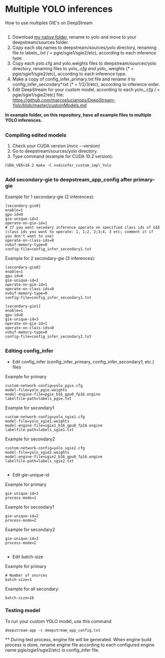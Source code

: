 # Multiple YOLO inferences
How to use multiples GIE's on DeepStream

##

1. Download [my native folder](https://github.com/marcoslucianops/DeepStream-Yolo/tree/master/native), rename to yolo and move to your deepstream/sources folder.
2. Copy each obj.names to deepstream/sources/yolo directory, renaming file to labels_*.txt (* = pgie/sgie1/sgie2/etc), according to each inference type.
3. Copy each yolo.cfg and yolo.weights files to deepstream/sources/yolo directory, renaming files to yolo_*.cfg and yolo_*.weights (* = pgie/sgie1/sgie2/etc), according to each inference type.
4. Make a copy of config_infer_primary.txt file and rename it to config_infer_secondary*.txt (* = 1/2/3/etc), according to inference order.
5. Edit DeepStream for your custom model, according to each yolo_*.cfg (* = pgie/sgie1/sgie2/etc) file: https://github.com/marcoslucianops/DeepStream-Yolo/blob/master/customModels.md

**In example folder, on this repository, have all example files to multiple YOLO inferences.**

##

### Compiling edited models
1. Check your CUDA version (nvcc --version)
2. Go to deepstream/sources/yolo directory.
3. Type command (example for CUDA 10.2 version):

```
CUDA_VER=10.2 make -C nvdsinfer_custom_impl_Yolo
```

##

### Add secondary-gie to deepstream_app_config after primary-gie

Example for 1 secondary-gie (2 inferences):

```
[secondary-gie0]
enable=1
gpu-id=0
gie-unique-id=2
operate-on-gie-id=1
# If you want secodary inference operate on specified class ids of GIE (class ids you want to operate: 1, 1;2, 2;3;4, 3 etc; comment it if you don't want to use)
operate-on-class-ids=0
nvbuf-memory-type=0
config-file=config_infer_secondary1.txt
```

Example for 2 secondary-gie (3 inferences):

```
[secondary-gie0]
enable=1
gpu-id=0
gie-unique-id=2
operate-on-gie-id=1
operate-on-class-ids=0
nvbuf-memory-type=0
config-file=config_infer_secondary1.txt

[secondary-gie1]
enable=1
gpu-id=0
gie-unique-id=3
operate-on-gie-id=1
operate-on-class-ids=0
nvbuf-memory-type=0
config-file=config_infer_secondary2.txt
```

##

### Editing config_infer

* Edit config_infer (config_infer_primary, config_infer_secondary1, etc.) files

Example for primary

```
custom-network-config=yolo_pgie.cfg
model-file=yolo_pgie.weights
model-engine-file=pgie_b16_gpu0_fp16.engine
labelfile-path=labels_pgie.txt
```

Example for secondary1

```
custom-network-config=yolo_sgie1.cfg
model-file=yolo_sgie1.weights
model-engine-file=sgie1_b16_gpu0_fp16.engine
labelfile-path=labels_sgie1.txt
```

Example for secondary2

```
custom-network-config=yolo_sgie2.cfg
model-file=yolo_sgie2.weights
model-engine-file=sgie2_b16_gpu0_fp16.engine
labelfile-path=labels_sgie2.txt
```

##

* Edit gie-unique-id

Example for primary

```
gie-unique-id=1
process-mode=1
```

Example for secondary1

```
gie-unique-id=2
process-mode=2
```

Example for secondary2

```
gie-unique-id=3
process-mode=2
```

##

* Edit batch-size

Example for primary

```
# Number of sources
batch-size=1
```

Example for all secondary:

```
batch-size=16
```

### Testing model
To run your custom YOLO model, use this command

```
deepstream-app -c deepstream_app_config.txt
```

** During test process, engine file will be generated. When engine build process is done, rename engine file according to each configured engine name pgie/sgie1/sgie2/etc) in config_infer file.
